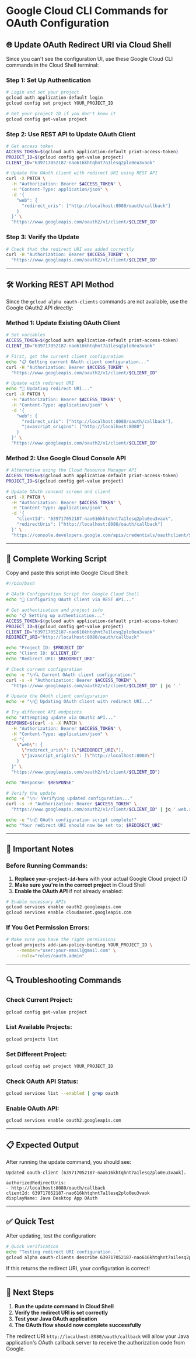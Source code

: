 # Google Cloud CLI Commands for OAuth Configuration

## 🌐 **Update OAuth Redirect URI via Cloud Shell**

Since you can't see the configuration UI, use these Google Cloud CLI commands in the Cloud Shell terminal:

### **Step 1: Set Up Authentication**

```bash
# Login and set your project
gcloud auth application-default login
gcloud config set project YOUR_PROJECT_ID

# Get your project ID if you don't know it
gcloud config get-value project
```

### **Step 2: Use REST API to Update OAuth Client**

```bash
# Get access token
ACCESS_TOKEN=$(gcloud auth application-default print-access-token)
PROJECT_ID=$(gcloud config get-value project)
CLIENT_ID="639717052187-nao616khtqhnt7a1lesq2plo0eu3vaok"

# Update the OAuth client with redirect URI using REST API
curl -X PATCH \
  -H "Authorization: Bearer $ACCESS_TOKEN" \
  -H "Content-Type: application/json" \
  -d '{
    "web": {
      "redirect_uris": ["http://localhost:8080/oauth/callback"]
    }
  }' \
  "https://www.googleapis.com/oauth2/v1/client/$CLIENT_ID"
```

### **Step 3: Verify the Update**

```bash
# Check that the redirect URI was added correctly
curl -H "Authorization: Bearer $ACCESS_TOKEN" \
  "https://www.googleapis.com/oauth2/v1/client/$CLIENT_ID"
```

---

## 🛠️ **Working REST API Method**

Since the `gcloud alpha oauth-clients` commands are not available, use the Google OAuth2 API directly:

### **Method 1: Update Existing OAuth Client**

```bash
# Set variables
ACCESS_TOKEN=$(gcloud auth application-default print-access-token)
CLIENT_ID="639717052187-nao616khtqhnt7a1lesq2plo0eu3vaok"

# First, get the current client configuration
echo "📋 Getting current OAuth client configuration..."
curl -H "Authorization: Bearer $ACCESS_TOKEN" \
  "https://www.googleapis.com/oauth2/v1/client/$CLIENT_ID"

# Update with redirect URI
echo "🔄 Updating redirect URI..."
curl -X PATCH \
  -H "Authorization: Bearer $ACCESS_TOKEN" \
  -H "Content-Type: application/json" \
  -d '{
    "web": {
      "redirect_uris": ["http://localhost:8080/oauth/callback"],
      "javascript_origins": ["http://localhost:8080"]
    }
  }' \
  "https://www.googleapis.com/oauth2/v1/client/$CLIENT_ID"
```

### **Method 2: Use Google Cloud Console API**

```bash
# Alternative using the Cloud Resource Manager API
ACCESS_TOKEN=$(gcloud auth application-default print-access-token)
PROJECT_ID=$(gcloud config get-value project)

# Update OAuth consent screen and client
curl -X PATCH \
  -H "Authorization: Bearer $ACCESS_TOKEN" \
  -H "Content-Type: application/json" \
  -d '{
    "clientId": "639717052187-nao616khtqhnt7a1lesq2plo0eu3vaok",
    "redirectUris": ["http://localhost:8080/oauth/callback"]
  }' \
  "https://console.developers.google.com/apis/credentials/oauthclient/$CLIENT_ID?project=$PROJECT_ID"
```

---

## 🔧 **Complete Working Script**

Copy and paste this script into Google Cloud Shell:

```bash
#!/bin/bash

# OAuth Configuration Script for Google Cloud Shell
echo "🔧 Configuring OAuth Client via REST API..."

# Get authentication and project info
echo "📋 Setting up authentication..."
ACCESS_TOKEN=$(gcloud auth application-default print-access-token)
PROJECT_ID=$(gcloud config get-value project)
CLIENT_ID="639717052187-nao616khtqhnt7a1lesq2plo0eu3vaok"
REDIRECT_URI="http://localhost:8080/oauth/callback"

echo "Project ID: $PROJECT_ID"
echo "Client ID: $CLIENT_ID"
echo "Redirect URI: $REDIRECT_URI"

# Check current configuration
echo -e "\n🔍 Current OAuth client configuration:"
curl -s -H "Authorization: Bearer $ACCESS_TOKEN" \
  "https://www.googleapis.com/oauth2/v1/client/$CLIENT_ID" | jq '.'

# Update the OAuth client configuration
echo -e "\n🔄 Updating OAuth client with redirect URI..."

# Try different API endpoints
echo "Attempting update via OAuth2 API..."
RESPONSE=$(curl -s -X PATCH \
  -H "Authorization: Bearer $ACCESS_TOKEN" \
  -H "Content-Type: application/json" \
  -d "{
    \"web\": {
      \"redirect_uris\": [\"$REDIRECT_URI\"],
      \"javascript_origins\": [\"http://localhost:8080\"]
    }
  }" \
  "https://www.googleapis.com/oauth2/v1/client/$CLIENT_ID")

echo "Response: $RESPONSE"

# Verify the update
echo -e "\n✅ Verifying updated configuration..."
curl -s -H "Authorization: Bearer $ACCESS_TOKEN" \
  "https://www.googleapis.com/oauth2/v1/client/$CLIENT_ID" | jq '.web.redirect_uris'

echo -e "\n🎉 OAuth configuration script complete!"
echo "Your redirect URI should now be set to: $REDIRECT_URI"
```

---

## 🚨 **Important Notes**

### **Before Running Commands:**

1. **Replace `your-project-id-here`** with your actual Google Cloud project ID
2. **Make sure you're in the correct project** in Cloud Shell
3. **Enable the OAuth API** if not already enabled:

```bash
# Enable necessary APIs
gcloud services enable oauth2.googleapis.com
gcloud services enable cloudasset.googleapis.com
```

### **If You Get Permission Errors:**

```bash
# Make sure you have the right permissions
gcloud projects add-iam-policy-binding YOUR_PROJECT_ID \
    --member="user:your-email@gmail.com" \
    --role="roles/oauth.admin"
```

---

## 🔍 **Troubleshooting Commands**

### **Check Current Project:**
```bash
gcloud config get-value project
```

### **List Available Projects:**
```bash
gcloud projects list
```

### **Set Different Project:**
```bash
gcloud config set project YOUR_PROJECT_ID
```

### **Check OAuth API Status:**
```bash
gcloud services list --enabled | grep oauth
```

### **Enable OAuth API:**
```bash
gcloud services enable oauth2.googleapis.com
```

---

## 📋 **Expected Output**

After running the update command, you should see:

```
Updated oauth-client [639717052187-nao616khtqhnt7a1lesq2plo0eu3vaok].

authorizedRedirectUris:
- http://localhost:8080/oauth/callback
clientId: 639717052187-nao616khtqhnt7a1lesq2plo0eu3vaok
displayName: Java Desktop App OAuth
```

---

## ✅ **Quick Test**

After updating, test the configuration:

```bash
# Quick verification
echo "Testing redirect URI configuration..."
gcloud alpha oauth-clients describe 639717052187-nao616khtqhnt7a1lesq2plo0eu3vaok | grep "localhost:8080"
```

If this returns the redirect URI, your configuration is correct!

---

## 🎯 **Next Steps**

1. **Run the update command in Cloud Shell**
2. **Verify the redirect URI is set correctly**
3. **Test your Java OAuth application**
4. **The OAuth flow should now complete successfully**

The redirect URI `http://localhost:8080/oauth/callback` will allow your Java application's OAuth callback server to receive the authorization code from Google.
